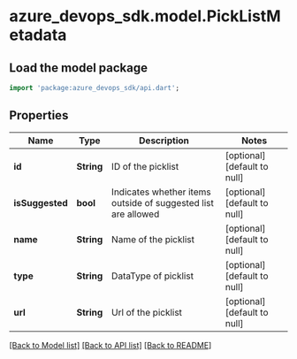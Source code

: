 # azure_devops_sdk.model.PickListMetadata

## Load the model package
```dart
import 'package:azure_devops_sdk/api.dart';
```

## Properties
Name | Type | Description | Notes
------------ | ------------- | ------------- | -------------
**id** | **String** | ID of the picklist | [optional] [default to null]
**isSuggested** | **bool** | Indicates whether items outside of suggested list are allowed | [optional] [default to null]
**name** | **String** | Name of the picklist | [optional] [default to null]
**type** | **String** | DataType of picklist | [optional] [default to null]
**url** | **String** | Url of the picklist | [optional] [default to null]

[[Back to Model list]](../README.md#documentation-for-models) [[Back to API list]](../README.md#documentation-for-api-endpoints) [[Back to README]](../README.md)


